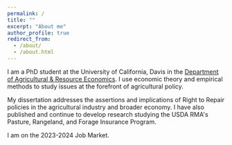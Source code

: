```yaml
---
permalink: /
title: ""
excerpt: "About me"
author_profile: true
redirect_from: 
  - /about/
  - /about.html
---
```



I am a PhD student at the University of California, Davis in the [Department of Agricultural &amp; Resource Economics](https://are.ucdavis.edu/). I use economic theory and empirical methods to study issues at the forefront of agricultural policy. 

My dissertation addresses the assertions and implications of Right to Repair policies in the agricultural industry and broader economy. I have also published and continue to develop research studying the USDA RMA's Pasture, Rangeland, and Forage Insurance Program.

I am on the 2023-2024 Job Market.
